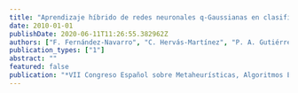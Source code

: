```yaml
---
title: "Aprendizaje híbrido de redes neuronales q-Gaussianas en clasificación binaria"
date: 2010-01-01
publishDate: 2020-06-11T11:26:55.382962Z
authors: ["F. Fernández-Navarro", "C. Hervás-Martínez", "P. A. Gutiérrez", "M. Cruz-Ramírez", "J. Sánchez-Monedero"]
publication_types: ["1"]
abstract: ""
featured: false
publication: "*VII Congreso Español sobre Metaheurísticas, Algoritmos Evolutivos y Bioinspirados (MAEB2010)*"
---
```


